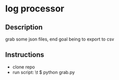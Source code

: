 log processor
===
Description
---
grab some json files, end goal being to export to csv

Instructions
---

- clone repo
- run script:
\t $ python grab.py



